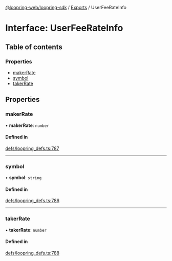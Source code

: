 [@loopring-web/loopring-sdk](../README.md) / [Exports](../modules.md) / UserFeeRateInfo

# Interface: UserFeeRateInfo

## Table of contents

### Properties

- [makerRate](UserFeeRateInfo.md#makerrate)
- [symbol](UserFeeRateInfo.md#symbol)
- [takerRate](UserFeeRateInfo.md#takerrate)

## Properties

### makerRate

• **makerRate**: `number`

#### Defined in

[defs/loopring_defs.ts:787](https://github.com/Loopring/loopring_sdk/blob/532648f/src/defs/loopring_defs.ts#L787)

___

### symbol

• **symbol**: `string`

#### Defined in

[defs/loopring_defs.ts:786](https://github.com/Loopring/loopring_sdk/blob/532648f/src/defs/loopring_defs.ts#L786)

___

### takerRate

• **takerRate**: `number`

#### Defined in

[defs/loopring_defs.ts:788](https://github.com/Loopring/loopring_sdk/blob/532648f/src/defs/loopring_defs.ts#L788)

